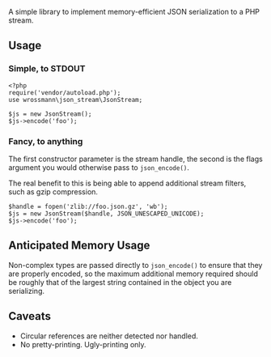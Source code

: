 A simple library to implement memory-efficient JSON serialization to a PHP stream.

## Usage

### Simple, to STDOUT

```
<?php
require('vendor/autoload.php');
use wrossmann\json_stream\JsonStream;

$js = new JsonStream();
$js->encode('foo');
```

### Fancy, to anything

The first constructor parameter is the stream handle, the second is the flags argument you would otherwise pass to `json_encode()`.

The real benefit to this is being able to append additional stream filters, such as gzip compression.

```
$handle = fopen('zlib://foo.json.gz', 'wb');
$js = new JsonStream($handle, JSON_UNESCAPED_UNICODE);
$js->encode('foo');
```

## Anticipated Memory Usage

Non-complex types are passed directly to `json_encode()` to ensure that they are properly encoded, so the maximum additional memory required should be roughly that of the largest string contained in the object you are serializing.

## Caveats

* Circular references are neither detected nor handled.
* No pretty-printing. Ugly-printing only.
